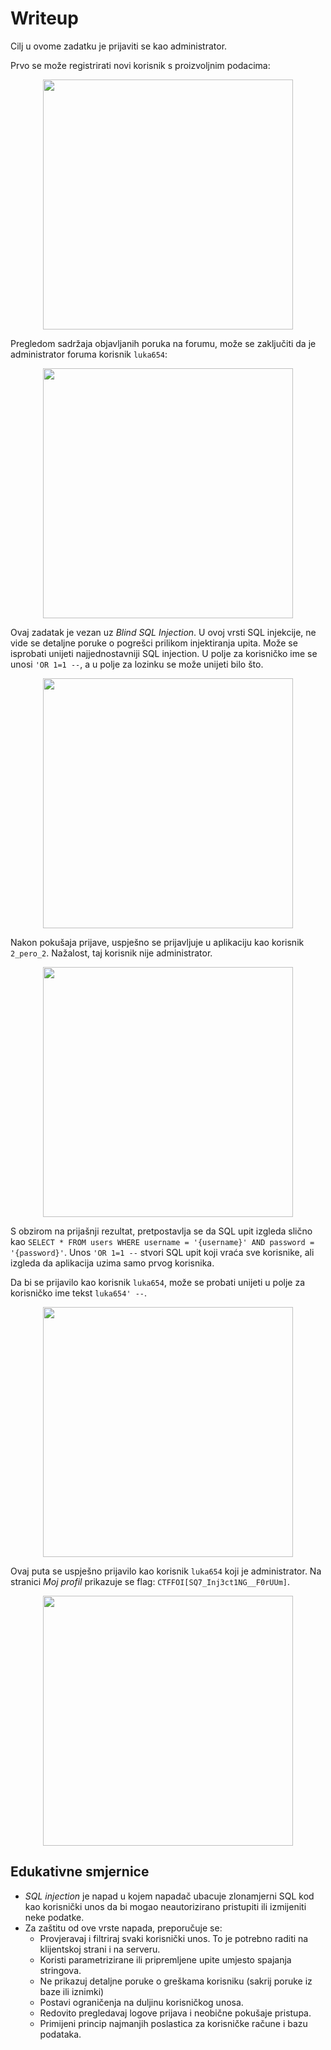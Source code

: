 # Writeup

Cilj u ovome zadatku je prijaviti se kao administrator.

Prvo se može registrirati novi korisnik s proizvoljnim podacima:

<p align="center">
 <a href="https://github.com/user-attachments/assets/85fb7fb0-902e-47bc-a25a-6a0395bec0b0?raw=true" target="_blank">
  <img src="https://github.com/user-attachments/assets/85fb7fb0-902e-47bc-a25a-6a0395bec0b0" width="400"/>
  <a/>
<p/>

Pregledom sadržaja objavljanih poruka na forumu, može se zaključiti da je administrator foruma korisnik ```luka654```:

<p align="center">
 <a href="https://github.com/user-attachments/assets/06e5d9d5-632a-4824-80f4-ca6492559eb5?raw=true" target="_blank">
  <img src="https://github.com/user-attachments/assets/06e5d9d5-632a-4824-80f4-ca6492559eb5" width="400"/>
  <a/>
<p/>


Ovaj zadatak je vezan uz _Blind SQL Injection_.
U ovoj vrsti SQL injekcije, ne vide se detaljne poruke o pogrešci prilikom injektiranja upita.
Može se isprobati unijeti najjednostavniji SQL injection. U polje za korisničko ime se unosi ```'OR 1=1 --```, a u polje za lozinku se može unijeti bilo što.


<p align="center">
 <a href="https://github.com/user-attachments/assets/364ee27b-91bc-4eac-a0c5-603bc4e4f4ae?raw=true" target="_blank">
  <img src="https://github.com/user-attachments/assets/364ee27b-91bc-4eac-a0c5-603bc4e4f4ae" width="400"/>
  <a/>
<p/>
  
Nakon pokušaja prijave, uspješno se prijavljuje u aplikaciju kao korisnik ```2_pero_2```. Nažalost, taj korisnik nije administrator.

<p align="center">
 <a href="https://github.com/user-attachments/assets/cffb017b-5d0e-4580-8f34-664b1ba01e1e?raw=true" target="_blank">
  <img src="https://github.com/user-attachments/assets/cffb017b-5d0e-4580-8f34-664b1ba01e1e" width="400"/>
  <a/>
<p/>

S obzirom na prijašnji rezultat, pretpostavlja se da SQL upit izgleda slično kao ```SELECT * FROM users WHERE username = '{username}' AND password = '{password}'```.
Unos ```'OR 1=1 --``` stvori SQL upit koji vraća sve korisnike, ali izgleda da aplikacija uzima samo prvog korisnika.

Da bi se prijavilo kao korisnik ```luka654```, može se probati unijeti u polje za korisničko ime tekst ```luka654' --```.

<p align="center">
 <a href="https://github.com/user-attachments/assets/c6fda17d-4beb-456f-8ec4-98bb18871157?raw=true" target="_blank">
  <img src="https://github.com/user-attachments/assets/c6fda17d-4beb-456f-8ec4-98bb18871157" width="400"/>
  <a/>
<p/>

Ovaj puta se uspješno prijavilo kao korisnik ```luka654``` koji je administrator.
Na stranici _Moj profil_ prikazuje se flag: ```CTFFOI[SQ7_Inj3ct1NG__F0rUUm]```.


<p align="center">
 <a href="https://github.com/user-attachments/assets/894b8018-0eec-46b5-8b09-44e98c1959de?raw=true" target="_blank">
  <img src="https://github.com/user-attachments/assets/894b8018-0eec-46b5-8b09-44e98c1959de" width="400"/>
  <a/>
<p/>

## Edukativne smjernice
- _SQL injection_ je napad u kojem napadač ubacuje zlonamjerni SQL kod kao korisnički unos da bi mogao neautorizirano pristupiti ili izmijeniti neke podatke.
- Za zaštitu od ove vrste napada, preporučuje se:
  - Provjeravaj i filtriraj svaki korisnički unos. To je potrebno raditi na klijentskoj strani i na serveru.
  - Koristi parametrizirane ili pripremljene upite umjesto spajanja stringova.
  - Ne prikazuj detaljne poruke o greškama korisniku (sakrij poruke iz baze ili iznimki)
  - Postavi ograničenja na duljinu korisničkog unosa.
  - Redovito pregledavaj logove prijava i neobične pokušaje pristupa.
  - Primijeni princip najmanjih poslastica za korisničke račune i bazu podataka.


